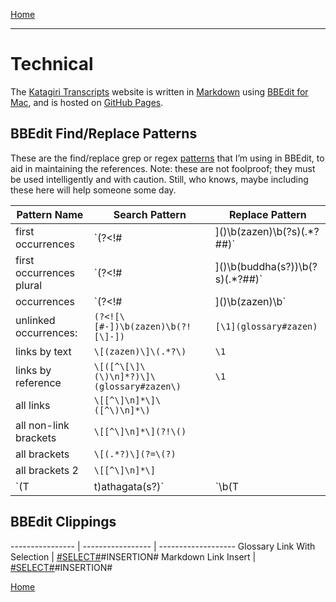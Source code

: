 <a name="0"></a>
[Home](index#technical)

----
# Technical

The [Katagiri Transcripts](https://katagiritranscripts.net) website is written in [Markdown](https://guides.github.com/features/mastering-markdown/) using [BBEdit for Mac](https://www.barebones.com/products/bbedit/), and is hosted on [GitHub Pages](https://pages.github.com).

## BBEdit Find/Replace Patterns

These are the find/replace grep or regex [patterns](https://www.barebones.com/support/technotes/PatternPlaygrounds.html) that I’m using in BBEdit, to aid in maintaining the references. Note: these are not foolproof; they must be used intelligently and with caution. Still, who knows, maybe including these here will help someone some day.

Pattern Name | Search Pattern | Replace Pattern 
---------------- | ----------------- | -------------------
first occurrences		|	`(?<!#|\]\()\b(zazen)\b(?s)(.*?##)`	| `[\1](glossary#zazen)\2`
first occurrences	plural		|	`(?<!#|\]\()\b(buddha(s?))\b(?s)(.*?##)`	| `[\1](glossary#buddha)\3`
occurrences					|	`(?<!#|\]\()\b(zazen)\b`	|	`[\1](glossary#zazen)`
unlinked occurrences:	|	`(?<![\[#-])\b(zazen)\b(?![\]-])`	|	`[\1](glossary#zazen)`
links by text					|	`\[(zazen)\]\(.*?\)`			|	`\1`
links by reference		|	`\[([^\[\]\(\)\n]*?)\]\(glossary#zazen\)`		|	`\1`
all links 						|	`\[[^\]\n]*\]\([^\)\n]*\)`		|
all non-link brackets	|	`\[[^\]\n]*\](?!\()`				|
all brackets					|	`\[(.*?)\](?=\(?)`				|
all brackets 2				|	`\[[^\]\n]*\]`					|
`(T|t)athagata(s?)`			|	`\b(T|t)athagata(s?)\b`	| `\1athāgata\2`

## BBEdit Clippings

---------------- | ----------------- | -------------------
Glossary Link With Selection	|	[#SELECT#](glossary##SELECT#)#INSERTION#
Markdown Link Insert	|	[#SELECT#](#CLIPBOARD#)#INSERTION#

[Home](index#technical)

